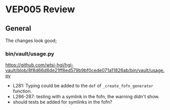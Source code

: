 # VEP005 Review

## General

The changes look good; 

### bin/vault/usage.py
https://github.com/wtsi-hgi/hgi-vault/blob/8f8d66d6de21ff8ed579b9bf0cede071a11826ab/bin/vault/usage.py

* L281: Typing could be added to the `def` of `_create_fofn_generator` function.
* L286-287: testing with a symlink in the fofn, the warning didn't show.
* should tests be added for symlinks in the fofn?
  

